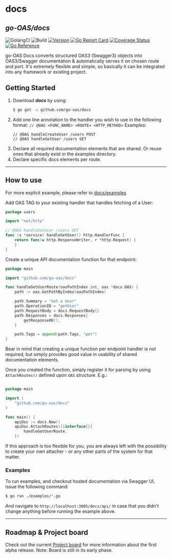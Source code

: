 # docs

## _go-OAS/docs_

![GolangCI](https://github.com/go-oas/docs/workflows/golangci/badge.svg?branch=main)
![Build](https://github.com/go-oas/docs/workflows/Golang/badge.svg?branch=main)
[![Version](https://img.shields.io/badge/version-v0.0.1-green.svg)](https://github.com/go-oas/docs/releases)
[![Go Report Card](https://goreportcard.com/badge/github.com/go-oas/docs)](https://goreportcard.com/report/github.com/go-oas/docs)
[![Coverage Status](https://coveralls.io/repos/github/go-oas/docs/badge.svg?branch=main)](https://coveralls.io/github/go-oas/docs?branch=main)
[![Go Reference](https://pkg.go.dev/badge/github.com/go-oas/docs.svg)](https://pkg.go.dev/github.com/go-oas/docs)

go-OAS Docs converts structured OAS3 (Swagger3) objects into OAS3/Swagger documentation & automatically serves it on
chosen route and port. It's extremely flexible and simple, so basically it can be integrated into any framework or
existing project.

## Getting Started

1. Download **_docs_** by using:
   ```sh
   $ go get -u github.com/go-oas/docs
   ``` 
2. Add one line annotation to the handler you wish to use in the following
   format: `// @OAS <FUNC_NAME> <ROUTE> <HTTP_METHOD>`
   Examples:
   ```
   // @OAS handleCreateUser /users POST
   // @OAS handleGetUser /users GET
   ```
3. Declare all required documentation elements that are shared. Or reuse ones that already exist in the examples
   directory.
4. Declare specific docs elements per route.

----

## How to use

For more explicit example, please refer to [docs/examples](https://github.com/go-oas/docs/examples)

Add OAS TAG to your existing handler that handles fetching of a User:

```go
package users

import "net/http"

// @OAS handleGetUser /users GET
func (s *service) handleGetUser() http.HandlerFunc {
	return func(w http.ResponseWriter, r *http.Request) {
	}
}
```

Create a unique API documentation function for that endpoint:

```go
package main

import "github.com/go-oas/docs"

func handleGetUserRoute(oasPathIndex int, oas *docs.OAS) {
	path := oas.GetPathByIndex(oasPathIndex)

	path.Summary = "Get a User"
	path.OperationID = "getUser"
	path.RequestBody = docs.RequestBody{}
	path.Responses = docs.Responses{
		getResponseOK(),
	}

	path.Tags = append(path.Tags, "pet")
}
```

Bear in mind that creating a unique function per endpoint handler is not required, but simply provides good value in
usability of shared documentation elements.

Once you created the function, simply register it for parsing by using `AttachRoutes()` defined upon `OAS` structure.
E.g.:

```go

package main

import (
	"github.com/go-oas/docs"
)

func main() {
	apiDoc := docs.New()
	apiDoc.AttachRoutes([]interface{}{
		handleGetUserRoute,
	})
```

If this approach is too flexible for you, you are always left with the possibility to create your own attacher - or any
other parts of the system for that matter.

### Examples

To run examples, and checkout hosted documentation via Swagger UI, issue the following command:

```sh
$ go run ./examples/*.go
```

And navigate to `http://localhost:3005/docs/api/` in case that you didn't change anything before running the example
above.

----

## Roadmap & Project board

Check out the current [Project board](https://github.com/go-oas/docs/projects/1) for more information about the first
alpha release. Note: Board is still in its early phase.